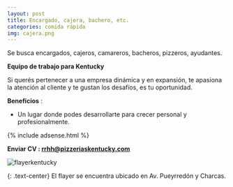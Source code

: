 ```yaml
---
layout: post
title: Encargado, cajera, bachero, etc.
categories: comida rápida
img: cajera.png
---
```


Se busca encargados, cajeros, camareros, bacheros, pizzeros, ayudantes.

**Equipo de trabajo para Kentucky**

Si querés pertenecer a una empresa dinámica y en expansión, te apasiona la atención al cliente y te gustan los desafíos, es tu oportunidad. 

**Beneficios** :
- Un lugar donde podes desarrollarte para crecer personal y profesionalmente.

{% include adsense.html %}

**Enviar CV : rrhh@pizzeriaskentucky.com**


![flayerkentucky]({{site.baseurl}}/images/flayerkentucky.png)

{: .text-center}
El flayer se encuentra ubicado en Av. Pueyrredón y Charcas. 


